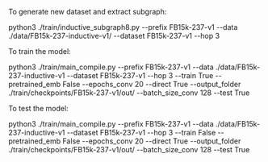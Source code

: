 

To generate new dataset and extract subgraph:

python3 ./train/inductive_subgraph8.py --prefix FB15k-237-v1  --data ./data/FB15k-237-inductive-v1/  --dataset FB15k-237-v1 --hop 3


To train the model:

python3 ./train/main_compile.py --prefix FB15k-237-v1 --data ./data/FB15k-237-inductive-v1  --dataset FB15k-237-v1 --hop 3 --train True --pretrained_emb False  --epochs_conv 20 --direct True --output_folder ./train/checkpoints/FB15k-237-v1/out/ --batch_size_conv 128 --test True


To test the model:

python3 ./train/main_compile.py --prefix FB15k-237-v1 --data ./data/FB15k-237-inductive-v1  --dataset FB15k-237-v1 --hop 3 --train False --pretrained_emb False  --epochs_conv 20 --direct True --output_folder ./train/checkpoints/FB15k-237-v1/out/ --batch_size_conv 128 --test True




















